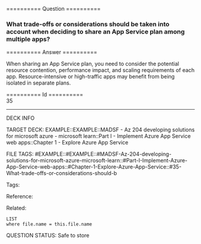 ========== Question ==========  

### What trade-offs or considerations should be taken into account when deciding to share an App Service plan among multiple apps?  

========== Answer ==========  

When sharing an App Service plan, you need to consider the potential resource
contention, performance impact, and scaling requirements of each app.
Resource-intensive or high-traffic apps may benefit from being isolated in
separate plans.

========== Id ==========  
35

---

DECK INFO

TARGET DECK: EXAMPLE::EXAMPLE::MADSF - Az 204 developing solutions for microsoft azure - microsoft learn::Part I - Implement Azure App Service web apps::Chapter 1 - Explore Azure App Service

FILE TAGS: #EXAMPLE::#EXAMPLE::#MADSF-Az-204-developing-solutions-for-microsoft-azure-microsoft-learn::#Part-I-Implement-Azure-App-Service-web-apps::#Chapter-1-Explore-Azure-App-Service::#35-What-trade-offs-or-considerations-should-b

Tags:

Reference:

Related:

```dataview
LIST
where file.name = this.file.name
```
QUESTION STATUS: Safe to store
